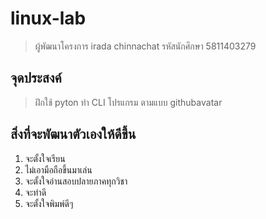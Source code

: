# linux-lab
> ผู้พัฒนาโครงการ irada chinnachat
> รหัสนักศึกษา 5811403279
## จุดประสงค์
> ฝึกใช้ pyton ทำ CLI โปรแกรม ตามแบบ githubavatar

## สิ่งที่จะพัฒนาตัวเองให้ดีขึ้น

1. จะตั้งใจเรียน
2. ไม่เอามือถือขึ้นมาเล่น
3. จะตั้งใจอ่านสอบปลายภาคทุกวิชา
4. จะทำดี
5. จะตั้งใจพิมพ์ดีๆ
